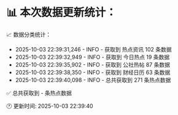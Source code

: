 📊 本次数据更新统计：
==========================

📈 数据分类统计：
- 2025-10-03 22:39:31,246 - INFO - 获取到 热点资讯 102 条数据
- 2025-10-03 22:39:32,949 - INFO - 获取到 今日热点 19 条数据
- 2025-10-03 22:39:35,902 - INFO - 获取到 公社热帖 87 条数据
- 2025-10-03 22:39:38,350 - INFO - 获取到 财经日历 63 条数据
- 2025-10-03 22:39:40,098 - INFO - 总共获取到 271 条热点数据

✅ 总共获取到 - 条热点数据

🕐 更新时间: 2025-10-03 22:39:40
